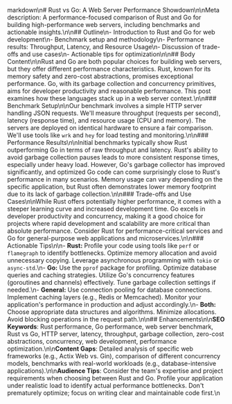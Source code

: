 markdown\n# Rust vs Go: A Web Server Performance Showdown\n\nMeta description: A performance-focused comparison of Rust and Go for building high-performance web servers, including benchmarks and actionable insights.\n\n## Outline\n- Introduction to Rust and Go for web development\n- Benchmark setup and methodology\n- Performance results: Throughput, Latency, and Resource Usage\n- Discussion of trade-offs and use cases\n- Actionable tips for optimization\n\n## Body Content\n\nRust and Go are both popular choices for building web servers, but they offer different performance characteristics. Rust, known for its memory safety and zero-cost abstractions, promises exceptional performance. Go, with its garbage collection and concurrency primitives, aims for developer productivity and reasonable performance. This post examines how these languages stack up in a web server context.\n\n### Benchmark Setup\n\nOur benchmark involves a simple HTTP server handling JSON requests. We'll measure throughput (requests per second), latency (response time), and resource usage (CPU and memory). The servers are deployed on identical hardware to ensure a fair comparison. We'll use tools like `wrk` and `hey` for load testing and monitoring.\n\n### Performance Results\n\nInitial benchmarks typically show Rust outperforming Go in terms of raw throughput and latency. Rust's ability to avoid garbage collection pauses leads to more consistent response times, especially under heavy load. However, Go's garbage collector has improved significantly, and optimized Go code can come surprisingly close to Rust's performance in many scenarios. Memory usage can vary depending on the specific application, but Rust often demonstrates lower memory footprint due to its lack of garbage collection.\n\n### Trade-offs and Use Cases\n\nWhile Rust offers potentially higher performance, it comes with a steeper learning curve and increased development time. Go excels in developer productivity and concurrency, making it a good choice for projects where rapid development and scalability are more critical than absolute performance. Consider Rust for performance-critical services and Go for general-purpose web applications and microservices.\n\n### Actionable Tips\n\n- **Rust:** Profile your code using tools like `perf` or `flamegraph` to identify bottlenecks. Optimize memory allocation and avoid unnecessary copying. Leverage asynchronous programming with `tokio` or `async-std`.\n- **Go:** Use the `pprof` package for profiling. Optimize database queries and caching strategies. Utilize Go's concurrency features (goroutines and channels) effectively. Tune garbage collection settings if needed.\n- **General:** Use connection pooling for database connections. Implement caching layers (e.g., Redis or Memcached). Monitor your application's performance in production and adjust accordingly.\n- **Both:** Choose appropriate data structures and algorithms. Minimize allocations. Avoid blocking operations in the request path.\n\n## Enhancements\n\n**SEO Keywords**: Rust performance, Go performance, web server benchmark, Rust vs Go, HTTP server, latency, throughput, garbage collection, zero-cost abstractions, concurrency, web development, performance optimization.\n\n**Content Gaps**: Detailed analysis of specific web frameworks (e.g., Actix Web vs. Gin), comparison of different concurrency models, benchmarks with real-world workloads (e.g., database-intensive applications).\n\n**Audience Tips**: Consider the team's expertise and project requirements when choosing between Rust and Go. Profile your application under realistic load to identify actual performance bottlenecks. Don't prematurely optimize; focus on writing clear and maintainable code first.\n